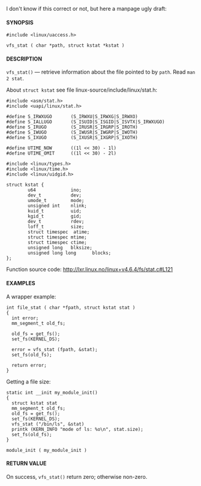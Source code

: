 I don't know if this correct or not, but here a manpage ugly draft:

#### SYNOPSIS

```
#include <linux/uaccess.h>

vfs_stat ( char *path, struct kstat *kstat )
```

#### DESCRIPTION

`vfs_stat()` — retrieve information about the file pointed to by `path`. Read `man 2 stat`.

About `struct kstat` see file linux-source/include/linux/stat.h:
```
#include <asm/stat.h>
#include <uapi/linux/stat.h>

#define S_IRWXUGO       (S_IRWXU|S_IRWXG|S_IRWXO)
#define S_IALLUGO       (S_ISUID|S_ISGID|S_ISVTX|S_IRWXUGO)
#define S_IRUGO         (S_IRUSR|S_IRGRP|S_IROTH)
#define S_IWUGO         (S_IWUSR|S_IWGRP|S_IWOTH)
#define S_IXUGO         (S_IXUSR|S_IXGRP|S_IXOTH)

#define UTIME_NOW       ((1l << 30) - 1l)
#define UTIME_OMIT      ((1l << 30) - 2l)

#include <linux/types.h>
#include <linux/time.h>
#include <linux/uidgid.h>

struct kstat {
        u64             ino;
        dev_t           dev;
        umode_t         mode;
        unsigned int    nlink;
        kuid_t          uid;
        kgid_t          gid;
        dev_t           rdev;
        loff_t          size;
        struct timespec  atime;
        struct timespec mtime;
        struct timespec ctime;
        unsigned long   blksize;
        unsigned long long      blocks;
};
```

Function source code: http://lxr.linux.no/linux+v4.6.4/fs/stat.c#L121

#### EXAMPLES

A wrapper example:

```
int file_stat ( char *fpath, struct kstat stat )
{
  int error;
  mm_segment_t old_fs;

  old_fs = get_fs();
  set_fs(KERNEL_DS);

  error = vfs_stat (fpath, &stat);
  set_fs(old_fs);

  return error;
}
```

Getting a file size:

```
static int __init my_module_init()
{
  struct kstat stat
  mm_segment_t old_fs;
  old_fs = get_fs();
  set_fs(KERNEL_DS);
  vfs_stat ("/bin/ls", &stat)
  printk (KERN_INFO "mode of ls: %o\n", stat.size);
  set_fs(old_fs);
}

module_init ( my_module_init )
```

#### RETURN VALUE

On success, `vfs_stat()` return zero; otherwise non-zero.
